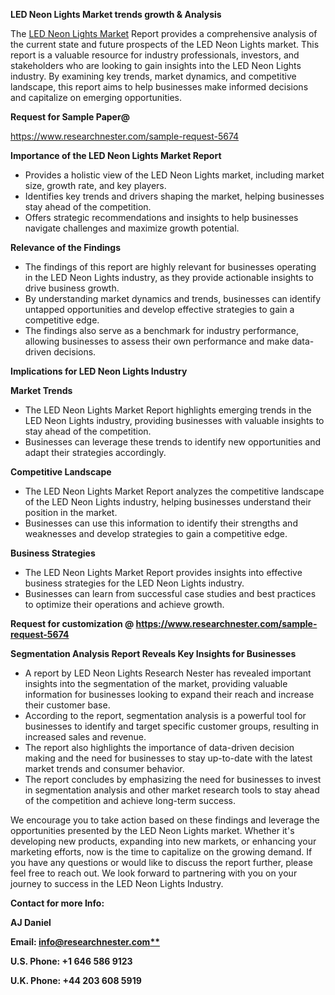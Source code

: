 ﻿<a name="_hlk167721000"></a>**LED Neon Lights Market trends growth & Analysis**

The [LED Neon Lights Market](https://www.researchnester.com/reports/led-neon-lights-market/5674) Report provides a comprehensive analysis of the current state and future prospects of the LED Neon Lights market. This report is a valuable resource for industry professionals, investors, and stakeholders who are looking to gain insights into the LED Neon Lights industry. By examining key trends, market dynamics, and competitive landscape, this report aims to help businesses make informed decisions and capitalize on emerging opportunities.

**Request for Sample Paper@**

<https://www.researchnester.com/sample-request-5674>

**Importance of the LED Neon Lights Market Report**

- Provides a holistic view of the LED Neon Lights market, including market size, growth rate, and key players.
- Identifies key trends and drivers shaping the market, helping businesses stay ahead of the competition.
- Offers strategic recommendations and insights to help businesses navigate challenges and maximize growth potential.

**Relevance of the Findings**	

- The findings of this report are highly relevant for businesses operating in the LED Neon Lights industry, as they provide actionable insights to drive business growth.
- By understanding market dynamics and trends, businesses can identify untapped opportunities and develop effective strategies to gain a competitive edge.
- The findings also serve as a benchmark for industry performance, allowing businesses to assess their own performance and make data-driven decisions.

**Implications for LED Neon Lights  Industry**

**Market Trends**

- The LED Neon Lights Market Report highlights emerging trends in the LED Neon Lights  industry, providing businesses with valuable insights to stay ahead of the competition.
- Businesses can leverage these trends to identify new opportunities and adapt their strategies accordingly.

**Competitive Landscape**

- The LED Neon Lights Market Report analyzes the competitive landscape of the LED Neon Lights  industry, helping businesses understand their position in the market.
- Businesses can use this information to identify their strengths and weaknesses and develop strategies to gain a competitive edge.

**Business Strategies**

- The LED Neon Lights Market Report provides insights into effective business strategies for the LED Neon Lights  industry.
- Businesses can learn from successful case studies and best practices to optimize their operations and achieve growth.

**Request for customization @ <https://www.researchnester.com/sample-request-5674>**

**Segmentation Analysis Report Reveals Key Insights for Businesses**

- A report by LED Neon Lights Research Nester has revealed important insights into the segmentation of the market, providing valuable information for businesses looking to expand their reach and increase their customer base.
- According to the report, segmentation analysis is a powerful tool for businesses to identify and target specific customer groups, resulting in increased sales and revenue.
- The report also highlights the importance of data-driven decision making and the need for businesses to stay up-to-date with the latest market trends and consumer behavior.
- The report concludes by emphasizing the need for businesses to invest in segmentation analysis and other market research tools to stay ahead of the competition and achieve long-term success.

We encourage you to take action based on these findings and leverage the opportunities presented by the LED Neon Lights market. Whether it's developing new products, expanding into new markets, or enhancing your marketing efforts, now is the time to capitalize on the growing demand. If you have any questions or would like to discuss the report further, please feel free to reach out. We look forward to partnering with you on your journey to success in the LED Neon Lights Industry.

**Contact for more Info:**

**AJ Daniel**

**Email: [info@researchnester.com**](mailto:info@researchnester.com "mailto:info@researchnester.com")**

**U.S. Phone: +1 646 586 9123**

**U.K. Phone: +44 203 608 5919**



